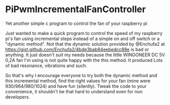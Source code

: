 # PiPwmIncrementalFanController
Yet another simple c program to control the fan of your raspberry pi

Just wanted to make a quick program to control the speed of my raspberry pi's fan using incremental steps instead of a simple on and off switch or a "dynamic method". Not that the dynamic solution provided by @Enchufa2 at https://gist.github.com/Enchufa2/4bde3bab84eebedcc88e is bad or anything. It just doesn't suit my needs because the little WINGONEER DC 5V 0,2A fan I'm using is not quite happy with the this method. It produced Lots of bad resonance, vibrations and such. 

So that's why I encourage everyone to try both the dynamic method and this incremental method, find the right values for your fan (mine were 930/964/980/1024) and have fun (silently). Tweak the code to your convenience, it shouldn't be that hard to understand even for non developers. 
